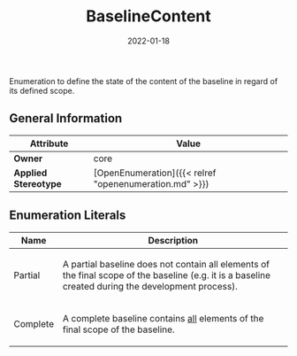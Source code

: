 ﻿---
title: BaselineContent
toc: false
type: specs
date: "2022-01-18"
draft: false
specification: VEC
version: 1.2.2
documentType: "Recommendation"
elementType: Class
classes:
  - BaselineContent
menu_name: vec-1.2.2
---
<p> Enumeration to define the state of the content of the baseline in regard of its defined scope.      </p>

## General Information

| Attribute               | Value |
|-------------------------|-------|
| **Owner**               | core |
| **Applied Stereotype**  | [OpenEnumeration]({{< relref "openenumeration.md" >}})<br/>  |

## Enumeration Literals
| Name          | **Description** |
|---------------|-----------------|
| Partial | <p> A partial baseline does not contain all elements of the final scope of the baseline (e.g. it is a baseline created during the development process).      </p> |
| Complete | <p> A complete baseline contains <u>all</u> elements of the final scope of the baseline.      </p> |
